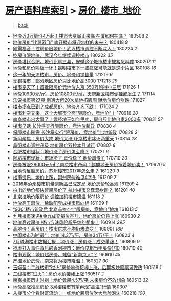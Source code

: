 [房产语料库索引](../../README.md)  > [房价_楼市_地价](房价_楼市_地价.md)
====
> [back](../README.md)

- [地价近3万房价4万起！楼市大变局正来临 在厦如何抄底？](http://jkwz.applinzi.com/ittc/7100654194598085639.html#%E5%9C%B0%E4%BB%B7%E8%BF%913%E4%B8%87%E6%88%BF%E4%BB%B74%E4%B8%87%E8%B5%B7%EF%BC%81%E6%A5%BC%E5%B8%82%E5%A4%A7%E5%8F%98%E5%B1%80%E6%AD%A3%E6%9D%A5%E4%B8%B4+%E5%9C%A8%E5%8E%A6%E5%A6%82%E4%BD%95%E6%8A%84%E5%BA%95%EF%BC%9F) 180508 *2* 
- [地价房价“比翼双飞” 南开楼市将迎怎样的未来？](http://jkwz.applinzi.com/ittc/7093314979027747850.html#%E5%9C%B0%E4%BB%B7%E6%88%BF%E4%BB%B7%E2%80%9C%E6%AF%94%E7%BF%BC%E5%8F%8C%E9%A3%9E%E2%80%9D+%E5%8D%97%E5%BC%80%E6%A5%BC%E5%B8%82%E5%B0%86%E8%BF%8E%E6%80%8E%E6%A0%B7%E7%9A%84%E6%9C%AA%E6%9D%A5%EF%BC%9F) 180418 *9* 
- [刚需福音！控房价限地价！武汉楼市调控不断深入！](http://jkwz.applinzi.com/ittc/7073575053159826449.html#%E5%88%9A%E9%9C%80%E7%A6%8F%E9%9F%B3%EF%BC%81%E6%8E%A7%E6%88%BF%E4%BB%B7%E9%99%90%E5%9C%B0%E4%BB%B7%EF%BC%81%E6%AD%A6%E6%B1%89%E6%A5%BC%E5%B8%82%E8%B0%83%E6%8E%A7%E4%B8%8D%E6%96%AD%E6%B7%B1%E5%85%A5%EF%BC%81) 180224 *2* 
- [控房价限地价，武汉今年继续调控楼市](http://jkwz.applinzi.com/ittc/7073033688118199312.html#%E6%8E%A7%E6%88%BF%E4%BB%B7%E9%99%90%E5%9C%B0%E4%BB%B7%EF%BC%8C%E6%AD%A6%E6%B1%89%E4%BB%8A%E5%B9%B4%E7%BB%A7%E7%BB%AD%E8%B0%83%E6%8E%A7%E6%A5%BC%E5%B8%82) 180222 *35* 
- [房价堪比合肥，地价比肩三县，安徽这个城市楼市被紧急叫停](http://jkwz.applinzi.com/ittc/7067484651071734790.html#%E6%88%BF%E4%BB%B7%E5%A0%AA%E6%AF%94%E5%90%88%E8%82%A5%EF%BC%8C%E5%9C%B0%E4%BB%B7%E6%AF%94%E8%82%A9%E4%B8%89%E5%8E%BF%EF%BC%8C%E5%AE%89%E5%BE%BD%E8%BF%99%E4%B8%AA%E5%9F%8E%E5%B8%82%E6%A5%BC%E5%B8%82%E8%A2%AB%E7%B4%A7%E6%80%A5%E5%8F%AB%E5%81%9C) 180207 *11* 
- [地价和房价叫板一环！昆明楼市下一波疯涨可能就是这个片区](http://jkwz.applinzi.com/ittc/7056189653349041159.html#%E5%9C%B0%E4%BB%B7%E5%92%8C%E6%88%BF%E4%BB%B7%E5%8F%AB%E6%9D%BF%E4%B8%80%E7%8E%AF%EF%BC%81%E6%98%86%E6%98%8E%E6%A5%BC%E5%B8%82%E4%B8%8B%E4%B8%80%E6%B3%A2%E7%96%AF%E6%B6%A8%E5%8F%AF%E8%83%BD%E5%B0%B1%E6%98%AF%E8%BF%99%E4%B8%AA%E7%89%87%E5%8C%BA) 180108 *16* 
- [这一年的天津楼市，房价、地价和销售量](http://jkwz.applinzi.com/ittc/7048734616070915088.html#%E8%BF%99%E4%B8%80%E5%B9%B4%E7%9A%84%E5%A4%A9%E6%B4%A5%E6%A5%BC%E5%B8%82%EF%BC%8C%E6%88%BF%E4%BB%B7%E3%80%81%E5%9C%B0%E4%BB%B7%E5%92%8C%E9%94%80%E5%94%AE%E9%87%8F) 171219 *6* 
- [无锡楼市：部分地区房价只比地价高3000](http://jkwz.applinzi.com/ittc/7046530255152481297.html#%E6%97%A0%E9%94%A1%E6%A5%BC%E5%B8%82%EF%BC%9A%E9%83%A8%E5%88%86%E5%9C%B0%E5%8C%BA%E6%88%BF%E4%BB%B7%E5%8F%AA%E6%AF%94%E5%9C%B0%E4%BB%B7%E9%AB%983000) 171213 *29* 
- [楼市变天了！首批限房价竞地价入京 350万购得小三居](http://jkwz.applinzi.com/ittc/7040299680280347664.html#%E6%A5%BC%E5%B8%82%E5%8F%98%E5%A4%A9%E4%BA%86%EF%BC%81%E9%A6%96%E6%89%B9%E9%99%90%E6%88%BF%E4%BB%B7%E7%AB%9E%E5%9C%B0%E4%BB%B7%E5%85%A5%E4%BA%AC+350%E4%B8%87%E8%B4%AD%E5%BE%97%E5%B0%8F%E4%B8%89%E5%B1%85) 171126 *1* 
- [地价10900元/㎡、房价10800元/㎡，天府新区楼市倒挂或发生？](http://jkwz.applinzi.com/ittc/7035852676078765073.html#%E5%9C%B0%E4%BB%B710900%E5%85%83%2F%E3%8E%A1%E3%80%81%E6%88%BF%E4%BB%B710800%E5%85%83%2F%E3%8E%A1%EF%BC%8C%E5%A4%A9%E5%BA%9C%E6%96%B0%E5%8C%BA%E6%A5%BC%E5%B8%82%E5%80%92%E6%8C%82%E6%88%96%E5%8F%91%E7%94%9F%EF%BC%9F) 171114  
- [乐说楼市第27期:南通大佬20次拿地拓版图 曝地价房价涨跌](http://jkwz.applinzi.com/ittc/7029125130599531537.html#%E4%B9%90%E8%AF%B4%E6%A5%BC%E5%B8%82%E7%AC%AC27%E6%9C%9F%3A%E5%8D%97%E9%80%9A%E5%A4%A7%E4%BD%AC20%E6%AC%A1%E6%8B%BF%E5%9C%B0%E6%8B%93%E7%89%88%E5%9B%BE+%E6%9B%9D%E5%9C%B0%E4%BB%B7%E6%88%BF%E4%BB%B7%E6%B6%A8%E8%B7%8C) 171027  
- [楼市拐点已到？成都房价、地价齐齐下跌！](http://jkwz.applinzi.com/ittc/7027935227954070545.html#%E6%A5%BC%E5%B8%82%E6%8B%90%E7%82%B9%E5%B7%B2%E5%88%B0%EF%BC%9F%E6%88%90%E9%83%BD%E6%88%BF%E4%BB%B7%E3%80%81%E5%9C%B0%E4%BB%B7%E9%BD%90%E9%BD%90%E4%B8%8B%E8%B7%8C%EF%BC%81) 171024 *2* 
- [楼市利空又来，这个大城市全面“限房价、竞地价”！](http://jkwz.applinzi.com/ittc/7013638123358258193.html#%E6%A5%BC%E5%B8%82%E5%88%A9%E7%A9%BA%E5%8F%88%E6%9D%A5%EF%BC%8C%E8%BF%99%E4%B8%AA%E5%A4%A7%E5%9F%8E%E5%B8%82%E5%85%A8%E9%9D%A2%E2%80%9C%E9%99%90%E6%88%BF%E4%BB%B7%E3%80%81%E7%AB%9E%E5%9C%B0%E4%BB%B7%E2%80%9D%EF%BC%81) 170918 *20* 
- [南京楼市出大事了！曾经地王如今甩卖，房价只比地价贵2000多](http://jkwz.applinzi.com/ittc/7007921127916307472.html#%E5%8D%97%E4%BA%AC%E6%A5%BC%E5%B8%82%E5%87%BA%E5%A4%A7%E4%BA%8B%E4%BA%86%EF%BC%81%E6%9B%BE%E7%BB%8F%E5%9C%B0%E7%8E%8B%E5%A6%82%E4%BB%8A%E7%94%A9%E5%8D%96%EF%BC%8C%E6%88%BF%E4%BB%B7%E5%8F%AA%E6%AF%94%E5%9C%B0%E4%BB%B7%E8%B4%B52000%E5%A4%9A) 170831 *57* 
- [楼市早话 长沙将实行限房价、竞地价新政](http://jkwz.applinzi.com/ittc/7007532515777315857.html#%E6%A5%BC%E5%B8%82%E6%97%A9%E8%AF%9D+%E9%95%BF%E6%B2%99%E5%B0%86%E5%AE%9E%E8%A1%8C%E9%99%90%E6%88%BF%E4%BB%B7%E3%80%81%E7%AB%9E%E5%9C%B0%E4%BB%B7%E6%96%B0%E6%94%BF) 170830 *4* 
- [保障楼市刚需 长沙将实行“限房价、竞地价”土地新政](http://jkwz.applinzi.com/ittc/7006961435165590544.html#%E4%BF%9D%E9%9A%9C%E6%A5%BC%E5%B8%82%E5%88%9A%E9%9C%80+%E9%95%BF%E6%B2%99%E5%B0%86%E5%AE%9E%E8%A1%8C%E2%80%9C%E9%99%90%E6%88%BF%E4%BB%B7%E3%80%81%E7%AB%9E%E5%9C%B0%E4%BB%B7%E2%80%9D%E5%9C%9F%E5%9C%B0%E6%96%B0%E6%94%BF) 170828 *2* 
- [新闻聚焦：房价大跌 地价大涨 环京楼市冰火两重天](http://jkwz.applinzi.com/ittc/7001614769214456848.html#%E6%96%B0%E9%97%BB%E8%81%9A%E7%84%A6%EF%BC%9A%E6%88%BF%E4%BB%B7%E5%A4%A7%E8%B7%8C+%E5%9C%B0%E4%BB%B7%E5%A4%A7%E6%B6%A8+%E7%8E%AF%E4%BA%AC%E6%A5%BC%E5%B8%82%E5%86%B0%E7%81%AB%E4%B8%A4%E9%87%8D%E5%A4%A9) 170814 *28* 
- [阜阳楼市调控升级 地价房价双控本月试行](http://jkwz.applinzi.com/ittc/6999139743856854032.html#%E9%98%9C%E9%98%B3%E6%A5%BC%E5%B8%82%E8%B0%83%E6%8E%A7%E5%8D%87%E7%BA%A7+%E5%9C%B0%E4%BB%B7%E6%88%BF%E4%BB%B7%E5%8F%8C%E6%8E%A7%E6%9C%AC%E6%9C%88%E8%AF%95%E8%A1%8C) 170807 *8* 
- [合肥楼市怪状：地价涨了房价怎么降？](http://jkwz.applinzi.com/ittc/6992835756123751441.html#%E5%90%88%E8%82%A5%E6%A5%BC%E5%B8%82%E6%80%AA%E7%8A%B6%EF%BC%9A%E5%9C%B0%E4%BB%B7%E6%B6%A8%E4%BA%86%E6%88%BF%E4%BB%B7%E6%80%8E%E4%B9%88%E9%99%8D%EF%BC%9F) 170721 *6* 
- [廊坊楼市现状：市场冷了 房价稳了 地价却贵了](http://jkwz.applinzi.com/ittc/6988597443120595984.html#%E5%BB%8A%E5%9D%8A%E6%A5%BC%E5%B8%82%E7%8E%B0%E7%8A%B6%EF%BC%9A%E5%B8%82%E5%9C%BA%E5%86%B7%E4%BA%86+%E6%88%BF%E4%BB%B7%E7%A8%B3%E4%BA%86+%E5%9C%B0%E4%BB%B7%E5%8D%B4%E8%B4%B5%E4%BA%86) 170710 *20* 
- [房价被限28000元/㎡？南京楼市奇闻：麒麟地王房价擦着地价卖！](http://jkwz.applinzi.com/ittc/6981308004128261125.html#%E6%88%BF%E4%BB%B7%E8%A2%AB%E9%99%9028000%E5%85%83%2F%E3%8E%A1%EF%BC%9F%E5%8D%97%E4%BA%AC%E6%A5%BC%E5%B8%82%E5%A5%87%E9%97%BB%EF%BC%9A%E9%BA%92%E9%BA%9F%E5%9C%B0%E7%8E%8B%E6%88%BF%E4%BB%B7%E6%93%A6%E7%9D%80%E5%9C%B0%E4%BB%B7%E5%8D%96%EF%BC%81) 170620 *5* 
- [当地价反超房价，苏州楼市2017年怎么走？](http://jkwz.applinzi.com/ittc/6913738510132839428.html#%E5%BD%93%E5%9C%B0%E4%BB%B7%E5%8F%8D%E8%B6%85%E6%88%BF%E4%BB%B7%EF%BC%8C%E8%8B%8F%E5%B7%9E%E6%A5%BC%E5%B8%822017%E5%B9%B4%E6%80%8E%E4%B9%88%E8%B5%B0%EF%BC%9F) 161220 *9* 
- [楼市资讯，地价上涨，崇州房价难见4字头](http://jkwz.applinzi.com/ittc/6909560788011713540.html#%E6%A5%BC%E5%B8%82%E8%B5%84%E8%AE%AF%EF%BC%8C%E5%9C%B0%E4%BB%B7%E4%B8%8A%E6%B6%A8%EF%BC%8C%E5%B4%87%E5%B7%9E%E6%88%BF%E4%BB%B7%E9%9A%BE%E8%A7%814%E5%AD%97%E5%A4%B4) 161209 *7* 
- [2016年泸州楼市销量创新高已成定局 地价房价轮番涨](http://jkwz.applinzi.com/ittc/6909559779881387012.html#2016%E5%B9%B4%E6%B3%B8%E5%B7%9E%E6%A5%BC%E5%B8%82%E9%94%80%E9%87%8F%E5%88%9B%E6%96%B0%E9%AB%98%E5%B7%B2%E6%88%90%E5%AE%9A%E5%B1%80+%E5%9C%B0%E4%BB%B7%E6%88%BF%E4%BB%B7%E8%BD%AE%E7%95%AA%E6%B6%A8) 161209 *4* 
- [拍出的地价都快赶超房价了 杭州楼市又蠢蠢欲动？](http://jkwz.applinzi.com/ittc/6906578087260455940.html#%E6%8B%8D%E5%87%BA%E7%9A%84%E5%9C%B0%E4%BB%B7%E9%83%BD%E5%BF%AB%E8%B5%B6%E8%B6%85%E6%88%BF%E4%BB%B7%E4%BA%86+%E6%9D%AD%E5%B7%9E%E6%A5%BC%E5%B8%82%E5%8F%88%E8%A0%A2%E8%A0%A2%E6%AC%B2%E5%8A%A8%EF%BC%9F) 161201 *40* 
- [北京控地价限房价 调控加码楼市降温](http://jkwz.applinzi.com/ittc/6901766479669625861.html#%E5%8C%97%E4%BA%AC%E6%8E%A7%E5%9C%B0%E4%BB%B7%E9%99%90%E6%88%BF%E4%BB%B7+%E8%B0%83%E6%8E%A7%E5%8A%A0%E7%A0%81%E6%A5%BC%E5%B8%82%E9%99%8D%E6%B8%A9) 161118 *2* 
- [地价高于房价，稀缺配套成楼市风向标](http://jkwz.applinzi.com/ittc/6898537476628415493.html#%E5%9C%B0%E4%BB%B7%E9%AB%98%E4%BA%8E%E6%88%BF%E4%BB%B7%EF%BC%8C%E7%A8%80%E7%BC%BA%E9%85%8D%E5%A5%97%E6%88%90%E6%A5%BC%E5%B8%82%E9%A3%8E%E5%90%91%E6%A0%87) 161109 *1* 
- [“930”楼市新政后 北京首推4个“限房价、竞地价”地块](http://jkwz.applinzi.com/ittc/6888561186009777156.html#%E2%80%9C930%E2%80%9D%E6%A5%BC%E5%B8%82%E6%96%B0%E6%94%BF%E5%90%8E+%E5%8C%97%E4%BA%AC%E9%A6%96%E6%8E%A84%E4%B8%AA%E2%80%9C%E9%99%90%E6%88%BF%E4%BB%B7%E3%80%81%E7%AB%9E%E5%9C%B0%E4%BB%B7%E2%80%9D%E5%9C%B0%E5%9D%97) 161013 *5* 
- [九月楼市速递#金九成交量价齐升，地价房价仍将上涨](http://jkwz.applinzi.com/ittc/6883777909629649924.html#%E4%B9%9D%E6%9C%88%E6%A5%BC%E5%B8%82%E9%80%9F%E9%80%92%23%E9%87%91%E4%B9%9D%E6%88%90%E4%BA%A4%E9%87%8F%E4%BB%B7%E9%BD%90%E5%8D%87%EF%BC%8C%E5%9C%B0%E4%BB%B7%E6%88%BF%E4%BB%B7%E4%BB%8D%E5%B0%86%E4%B8%8A%E6%B6%A8) 160930 *2* 
- [地价高过房价 楼市泡沫风险超乎你的想象！](http://jkwz.applinzi.com/ittc/6877813436498576388.html#%E5%9C%B0%E4%BB%B7%E9%AB%98%E8%BF%87%E6%88%BF%E4%BB%B7+%E6%A5%BC%E5%B8%82%E6%B3%A1%E6%B2%AB%E9%A3%8E%E9%99%A9%E8%B6%85%E4%B9%8E%E4%BD%A0%E7%9A%84%E6%83%B3%E8%B1%A1%EF%BC%81) 160914 *295* 
- [高地价！高房价！楼市供求不均仍未改变！](http://jkwz.applinzi.com/ittc/6872851997618865156.html#%E9%AB%98%E5%9C%B0%E4%BB%B7%EF%BC%81%E9%AB%98%E6%88%BF%E4%BB%B7%EF%BC%81%E6%A5%BC%E5%B8%82%E4%BE%9B%E6%B1%82%E4%B8%8D%E5%9D%87%E4%BB%8D%E6%9C%AA%E6%94%B9%E5%8F%98%EF%BC%81) 160901 *139* 
- [中国楼市7宗&quot;最&quot;：地价14.3万/平、房价34万/平！](http://jkwz.applinzi.com/ittc/6869593033527526405.html#%E4%B8%AD%E5%9B%BD%E6%A5%BC%E5%B8%827%E5%AE%97%26quot%3B%E6%9C%80%26quot%3B%EF%BC%9A%E5%9C%B0%E4%BB%B714.3%E4%B8%87%2F%E5%B9%B3%E3%80%81%E6%88%BF%E4%BB%B734%E4%B8%87%2F%E5%B9%B3%EF%BC%81) 160823 *4* 
- [7月珠海楼市数据汇报：地价涨！房价涨！成交量涨！](http://jkwz.applinzi.com/ittc/6864360635223245828.html#7%E6%9C%88%E7%8F%A0%E6%B5%B7%E6%A5%BC%E5%B8%82%E6%95%B0%E6%8D%AE%E6%B1%87%E6%8A%A5%EF%BC%9A%E5%9C%B0%E4%BB%B7%E6%B6%A8%EF%BC%81%E6%88%BF%E4%BB%B7%E6%B6%A8%EF%BC%81%E6%88%90%E4%BA%A4%E9%87%8F%E6%B6%A8%EF%BC%81) 160809 *9* 
- [抢地打人事件背后的香河楼市：地价仅相当于房价1/10](http://jkwz.applinzi.com/ittc/6853222103163339781.html#%E6%8A%A2%E5%9C%B0%E6%89%93%E4%BA%BA%E4%BA%8B%E4%BB%B6%E8%83%8C%E5%90%8E%E7%9A%84%E9%A6%99%E6%B2%B3%E6%A5%BC%E5%B8%82%EF%BC%9A%E5%9C%B0%E4%BB%B7%E4%BB%85%E7%9B%B8%E5%BD%93%E4%BA%8E%E6%88%BF%E4%BB%B71%2F10) 160710 *40* 
- [楼市观察：地价超房价，难留“新南京人”？](http://jkwz.applinzi.com/ittc/6842029222104925189.html#%E6%A5%BC%E5%B8%82%E8%A7%82%E5%AF%9F%EF%BC%9A%E5%9C%B0%E4%BB%B7%E8%B6%85%E6%88%BF%E4%BB%B7%EF%BC%8C%E9%9A%BE%E7%95%99%E2%80%9C%E6%96%B0%E5%8D%97%E4%BA%AC%E4%BA%BA%E2%80%9D%EF%BC%9F) 160610 *45* 
- [严控地价房价，南京将为楼市降温！](http://jkwz.applinzi.com/ittc/6836913038816707588.html#%E4%B8%A5%E6%8E%A7%E5%9C%B0%E4%BB%B7%E6%88%BF%E4%BB%B7%EF%BC%8C%E5%8D%97%E4%BA%AC%E5%B0%86%E4%B8%BA%E6%A5%BC%E5%B8%82%E9%99%8D%E6%B8%A9%EF%BC%81) 160527 *30* 
- [玉婉莹：二线楼市“过火”房价地价接棒上涨，后期板块股票可做热](http://jkwz.applinzi.com/ittc/6833614982155338756.html#%E7%8E%89%E5%A9%89%E8%8E%B9%EF%BC%9A%E4%BA%8C%E7%BA%BF%E6%A5%BC%E5%B8%82%E2%80%9C%E8%BF%87%E7%81%AB%E2%80%9D%E6%88%BF%E4%BB%B7%E5%9C%B0%E4%BB%B7%E6%8E%A5%E6%A3%92%E4%B8%8A%E6%B6%A8%EF%BC%8C%E5%90%8E%E6%9C%9F%E6%9D%BF%E5%9D%97%E8%82%A1%E7%A5%A8%E5%8F%AF%E5%81%9A%E7%83%AD) 160518 *1* 
- [二线楼市“过火”：房价地价接棒上涨](http://jkwz.applinzi.com/ittc/6832993213753066500.html#%E4%BA%8C%E7%BA%BF%E6%A5%BC%E5%B8%82%E2%80%9C%E8%BF%87%E7%81%AB%E2%80%9D%EF%BC%9A%E6%88%BF%E4%BB%B7%E5%9C%B0%E4%BB%B7%E6%8E%A5%E6%A3%92%E4%B8%8A%E6%B6%A8) 160517 *2* 
- [南京楼市历史时刻！地价竟超4.5万/平 未来房价不敢想象](http://jkwz.applinzi.com/ittc/6831750552194909189.html#%E5%8D%97%E4%BA%AC%E6%A5%BC%E5%B8%82%E5%8E%86%E5%8F%B2%E6%97%B6%E5%88%BB%EF%BC%81%E5%9C%B0%E4%BB%B7%E7%AB%9F%E8%B6%854.5%E4%B8%87%2F%E5%B9%B3+%E6%9C%AA%E6%9D%A5%E6%88%BF%E4%BB%B7%E4%B8%8D%E6%95%A2%E6%83%B3%E8%B1%A1) 160513 *32* 
- [地价高涨推高房价 3月榕楼市有望再现&quot;高温&quot;行情](http://jkwz.applinzi.com/ittc/6806846997596210181.html#%E5%9C%B0%E4%BB%B7%E9%AB%98%E6%B6%A8%E6%8E%A8%E9%AB%98%E6%88%BF%E4%BB%B7+3%E6%9C%88%E6%A6%95%E6%A5%BC%E5%B8%82%E6%9C%89%E6%9C%9B%E5%86%8D%E7%8E%B0%26quot%3B%E9%AB%98%E6%B8%A9%26quot%3B%E8%A1%8C%E6%83%85) 160307  
- [从楼市分化看财富流动：一线地价超房价吹大危险泡沫](http://jkwz.applinzi.com/ittc/6800157897560425477.html#%E4%BB%8E%E6%A5%BC%E5%B8%82%E5%88%86%E5%8C%96%E7%9C%8B%E8%B4%A2%E5%AF%8C%E6%B5%81%E5%8A%A8%EF%BC%9A%E4%B8%80%E7%BA%BF%E5%9C%B0%E4%BB%B7%E8%B6%85%E6%88%BF%E4%BB%B7%E5%90%B9%E5%A4%A7%E5%8D%B1%E9%99%A9%E6%B3%A1%E6%B2%AB) 160218 *100* 
